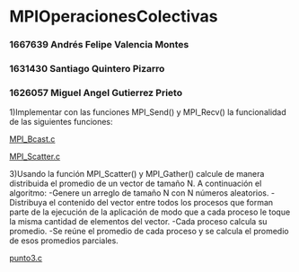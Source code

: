 # MPIOperacionesColectivas

### 1667639 Andrés Felipe Valencia Montes
### 1631430 Santiago Quintero Pizarro
### 1626057 Miguel Angel Gutierrez Prieto

1)Implementar con las funciones MPI_Send() y MPI_Recv() la funcionalidad de las siguientes funciones:
    
[MPI_Bcast.c](https://github.com/Afelipe1599/MPIOperacionesColectivas/blob/master/MPI_Bcast.c)   

[MPI_Scatter.c](https://github.com/Afelipe1599/MPIOperacionesColectivas/blob/master/MPI_Scatter.c)
    

    
3)Usando la función MPI_Scatter() y MPI_Gather() calcule de manera distribuida el promedio de un vector de tamaño N. A continuación el algoritmo:
	-Genere un arreglo de tamaño N con N números aleatorios.
	-Distribuya el contenido del vector entre todos los procesos que forman parte de la ejecución de la aplicación de modo que a cada proceso le toque la misma cantidad de elementos del vector.
	-Cada proceso calcula su promedio.
	-Se reúne el promedio de cada proceso y se calcula el promedio de esos promedios parciales.
    
[punto3.c](https://github.com/Afelipe1599/MPIOperacionesColectivas/blob/master/punto3.c) 

